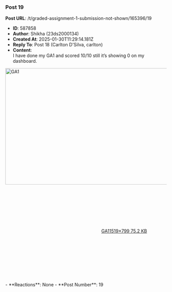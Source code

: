 ### Post 19
**Post URL**: /t/graded-assignment-1-submission-not-shown/165396/19
- **ID**: 587858
- **Author**: Shikha (23ds2000134)
- **Created At**: 2025-01-30T11:29:14.181Z
- **Reply To**: Post 18 (Carlton D'Silva, carlton)
- **Content**:  
  I have done my GA1 and scored 10/10 still it’s showing 0 on my dashboard.<br>
<div class="lightbox-wrapper"><a class="lightbox" href="https://europe1.discourse-cdn.com/flex013/uploads/iitm/original/3X/f/2/f243581ee96bbe3cf7d61045cac975ed7e2c662d.jpeg" data-download-href="/uploads/short-url/yz9PATmpvHfJujLPkMGcJWUqk4R.jpeg?dl=1" title="GA1" rel="noopener nofollow ugc"><img src="https://europe1.discourse-cdn.com/flex013/uploads/iitm/optimized/3X/f/2/f243581ee96bbe3cf7d61045cac975ed7e2c662d_2_690x362.jpeg" alt="GA1" data-base62-sha1="yz9PATmpvHfJujLPkMGcJWUqk4R" width="690" height="362" srcset="https://europe1.discourse-cdn.com/flex013/uploads/iitm/optimized/3X/f/2/f243581ee96bbe3cf7d61045cac975ed7e2c662d_2_690x362.jpeg, https://europe1.discourse-cdn.com/flex013/uploads/iitm/optimized/3X/f/2/f243581ee96bbe3cf7d61045cac975ed7e2c662d_2_1035x543.jpeg 1.5x, https://europe1.discourse-cdn.com/flex013/uploads/iitm/optimized/3X/f/2/f243581ee96bbe3cf7d61045cac975ed7e2c662d_2_1380x724.jpeg 2x" data-dominant-color="525C79"><div class="meta"><svg class="fa d-icon d-icon-far-image svg-icon" aria-hidden="true"><use href="#far-image"></use></svg><span class="filename">GA1</span><span class="informations">1519×799 75.2 KB</span><svg class="fa d-icon d-icon-discourse-expand svg-icon" aria-hidden="true"><use href="#discourse-expand"></use></svg></div></a></div>
- **Reactions**: None
- **Post Number**: 19

